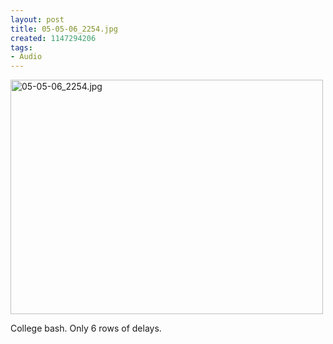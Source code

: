 ```yaml
--- 
layout: post
title: 05-05-06_2254.jpg
created: 1147294206
tags: 
- Audio
---
```

<a href="http://www.flickr.com/photos/43545096@N00/144188444/" title="05-05-06_2254.jpg by mprasuhn, on Flickr"><img src="http://farm1.staticflickr.com/48/144188444_604bb30561.jpg" width="500" height="375" alt="05-05-06_2254.jpg"></a>

College bash. Only 6 rows of delays.
